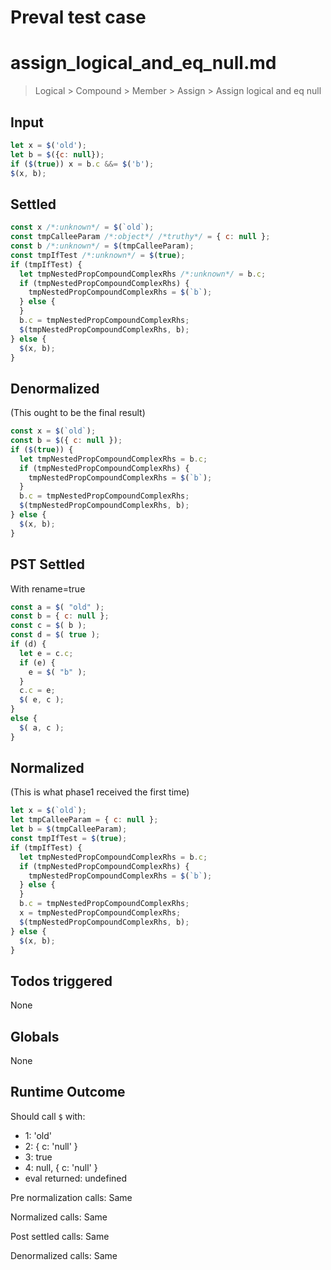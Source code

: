 # Preval test case

# assign_logical_and_eq_null.md

> Logical > Compound > Member > Assign > Assign logical and eq null
>
>

## Input

`````js filename=intro
let x = $('old');
let b = $({c: null});
if ($(true)) x = b.c &&= $('b');
$(x, b);
`````


## Settled


`````js filename=intro
const x /*:unknown*/ = $(`old`);
const tmpCalleeParam /*:object*/ /*truthy*/ = { c: null };
const b /*:unknown*/ = $(tmpCalleeParam);
const tmpIfTest /*:unknown*/ = $(true);
if (tmpIfTest) {
  let tmpNestedPropCompoundComplexRhs /*:unknown*/ = b.c;
  if (tmpNestedPropCompoundComplexRhs) {
    tmpNestedPropCompoundComplexRhs = $(`b`);
  } else {
  }
  b.c = tmpNestedPropCompoundComplexRhs;
  $(tmpNestedPropCompoundComplexRhs, b);
} else {
  $(x, b);
}
`````


## Denormalized
(This ought to be the final result)

`````js filename=intro
const x = $(`old`);
const b = $({ c: null });
if ($(true)) {
  let tmpNestedPropCompoundComplexRhs = b.c;
  if (tmpNestedPropCompoundComplexRhs) {
    tmpNestedPropCompoundComplexRhs = $(`b`);
  }
  b.c = tmpNestedPropCompoundComplexRhs;
  $(tmpNestedPropCompoundComplexRhs, b);
} else {
  $(x, b);
}
`````


## PST Settled
With rename=true

`````js filename=intro
const a = $( "old" );
const b = { c: null };
const c = $( b );
const d = $( true );
if (d) {
  let e = c.c;
  if (e) {
    e = $( "b" );
  }
  c.c = e;
  $( e, c );
}
else {
  $( a, c );
}
`````


## Normalized
(This is what phase1 received the first time)

`````js filename=intro
let x = $(`old`);
let tmpCalleeParam = { c: null };
let b = $(tmpCalleeParam);
const tmpIfTest = $(true);
if (tmpIfTest) {
  let tmpNestedPropCompoundComplexRhs = b.c;
  if (tmpNestedPropCompoundComplexRhs) {
    tmpNestedPropCompoundComplexRhs = $(`b`);
  } else {
  }
  b.c = tmpNestedPropCompoundComplexRhs;
  x = tmpNestedPropCompoundComplexRhs;
  $(tmpNestedPropCompoundComplexRhs, b);
} else {
  $(x, b);
}
`````


## Todos triggered


None


## Globals


None


## Runtime Outcome


Should call `$` with:
 - 1: 'old'
 - 2: { c: 'null' }
 - 3: true
 - 4: null, { c: 'null' }
 - eval returned: undefined

Pre normalization calls: Same

Normalized calls: Same

Post settled calls: Same

Denormalized calls: Same
